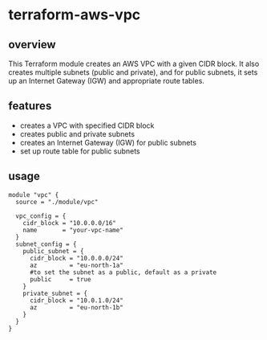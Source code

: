 # terraform-aws-vpc

## overview

This Terraform module creates an AWS VPC with a given CIDR
block. It also creates multiple subnets (public and private), 
and for public subnets, it sets up an Internet Gateway (IGW)
and appropriate route tables.

## features

- creates a VPC with specified CIDR block
- creates public and private subnets 
- creates an Internet Gateway (IGW) for public subnets 
- set up route table for public subnets 

## usage 
```
module "vpc" {
  source = "./module/vpc"

  vpc_config = {
    cidr_block = "10.0.0.0/16"
    name       = "your-vpc-name"
  }
  subnet_config = {
    public_subnet = {
      cidr_block = "10.0.0.0/24"
      az         = "eu-north-1a"
      #to set the subnet as a public, default as a private 
      public     = true
    }
    private_subnet = {
      cidr_block = "10.0.1.0/24"
      az         = "eu-north-1b"
    }
  }
}


```

